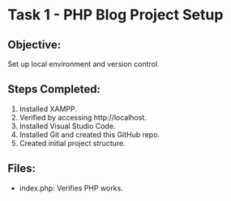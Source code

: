 # Task 1 - PHP Blog Project Setup

## Objective:
Set up local environment and version control.

## Steps Completed:
1. Installed XAMPP.
2. Verified by accessing http://localhost.
3. Installed Visual Studio Code.
4. Installed Git and created this GitHub repo.
5. Created initial project structure.

## Files:
- index.php: Verifies PHP works.

